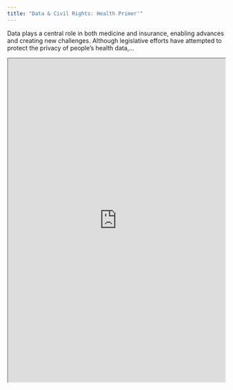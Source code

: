 ```yaml
---
title: "Data & Civil Rights: Health Primer'"
---
```


Data plays a central role in both medicine and insurance, enabling advances and creating new challenges. Although legislative efforts have attempted to protect the privacy of people’s health data,...

<iframe height="750" width="100%" src="https://ewelton.github.io/ktest/wiki.html#Data%20&%20Civil%20Rights:%20Health%20Primer'"></iframe>
